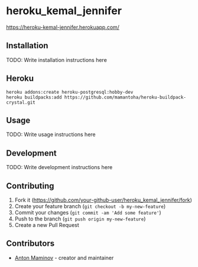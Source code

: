 # heroku_kemal_jennifer

<https://heroku-kemal-jennifer.herokuapp.com/>

## Installation

TODO: Write installation instructions here

## Heroku

```console
heroku addons:create heroku-postgresql:hobby-dev
heroku buildpacks:add https://github.com/mamantoha/heroku-buildpack-crystal.git
```

## Usage

TODO: Write usage instructions here

## Development

TODO: Write development instructions here

## Contributing

1. Fork it (<https://github.com/your-github-user/heroku_kemal_jennifer/fork>)
2. Create your feature branch (`git checkout -b my-new-feature`)
3. Commit your changes (`git commit -am 'Add some feature'`)
4. Push to the branch (`git push origin my-new-feature`)
5. Create a new Pull Request

## Contributors

- [Anton Maminov](https://github.com/your-github-user) - creator and maintainer
